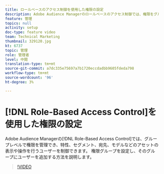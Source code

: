 ```yaml
---
title: ロールベースのアクセス制御を使用した権限の設定
description: Adobe Audience Managerのロールベースのアクセス制御では、権限をグループレベルで管理でき、特性、セグメント、宛先、モデルなどのアセットを表示および操作するユーザーを制御できます。 権限グループを設定し、そのグループにユーザーを追加する方法を説明します。
feature: 管理
topics: null
activity: setup
doc-type: feature video
team: Technical Marketing
thumbnail: 329120.jpg
kt: 6737
topic: 管理
role: 管理者
level: 中間
translation-type: tm+mt
source-git-commit: a7dc335e75697a7b1720eccdadbb9605fdeda798
workflow-type: tm+mt
source-wordcount: '96'
ht-degree: 3%

---
```



# [!DNL Role-Based Access Control]を使用した権限の設定

Adobe Audience Managerの[!DNL Role-Based Access Control]では、グループレベルで権限を管理でき、特性、セグメント、宛先、モデルなどのアセットの表示や操作を行うユーザーを制御できます。 権限グループを設定し、そのグループにユーザーを追加する方法を説明します。

>[!VIDEO](https://video.tv.adobe.com/v/329120/?quality=12&learn=on)
